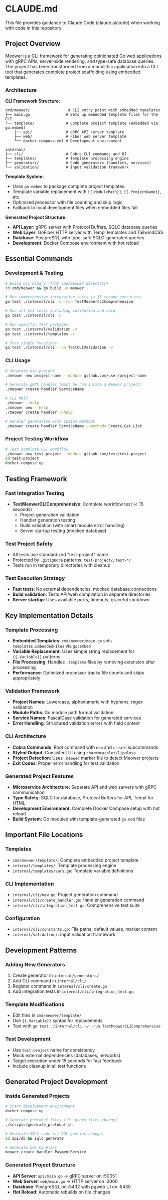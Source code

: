 # CLAUDE.md

This file provides guidance to Claude Code (claude.ai/code) when working with code in this repository.

## Project Overview

Meower is a CLI framework for generating opinionated Go web applications with gRPC APIs, server-side rendering, and type-safe database queries. The project has been transformed from a monolithic application into a CLI tool that generates complete project scaffolding using embedded templates.

### Architecture

**CLI Framework Structure:**
```
cmd/meower/                 # CLI entry point with embedded templates
├── main.go                # Sets up embedded template files for the CLI
└── template/              # Complete project template (embedded via go:embed)
    ├── api/               # gRPC API server template
    ├── web/               # Fiber web server template  
    └── docker-compose.yml # Development environment

internal/
├── cli/                   # Cobra CLI commands and UI
├── templates/             # Template processing engine
├── generators/            # Code generators (handlers, services)
└── validation/            # Input validation framework
```

**Template System:**
- Uses `go:embed` to package complete project templates
- Template variable replacement with `{{.ModulePath}}`, `{{.ProjectName}}`, etc.
- Optimized processor with file counting and skip logic
- Fallback to local development files when embedded files fail

**Generated Project Structure:**
- **API Layer**: gRPC server with Protocol Buffers, SQLC database queries
- **Web Layer**: GoFiber HTTP server with Templ templates and TailwindCSS
- **Database**: PostgreSQL with type-safe SQLC-generated queries
- **Development**: Docker Compose environment with hot reload

## Essential Commands

### Development & Testing
```bash
# Build CLI binary (from cmd/meower directory)
cd cmd/meower && go build -o meower .

# Run comprehensive integration tests (< 15 second execution)
go test ./internal/cli -v -run TestMeowerCLIComprehensive

# Run all CLI tests including validation and help
go test ./internal/cli -v

# Run specific test packages
go test ./internal/validation -v
go test ./internal/templates -v

# Test single functions
go test ./internal/cli -run TestCLIValidation -v
```

### CLI Usage
```bash
# Generate new project
./meower new project-name --module github.com/user/project-name

# Generate gRPC handler (must be run inside a Meower project)
./meower create handler ServiceName

# CLI help
./meower --help
./meower new --help
./meower create handler --help

# Handler generation with custom methods
./meower create handler ServiceName --methods Create,Get,List
```

### Project Testing Workflow
```bash
# Test complete CLI workflow
./meower new test-project --module github.com/test/test-project
cd test-project
docker-compose up
```

## Testing Framework

### Fast Integration Testing
- **TestMeowerCLIComprehensive**: Complete workflow test (< 15 seconds)
  - Project generation validation
  - Handler generation testing  
  - Build validation (with smart module error handling)
  - Server startup testing (mocked database)

### Test Project Safety
- All tests use standardized "test-project" name
- Protected by `.gitignore` patterns: `test-project/`, `test-*/`
- Tests run in temporary directories with cleanup

### Test Execution Strategy
- **Fast tests**: No external dependencies, mocked database connections
- **Build validation**: Tests API/web compilation in separate directories
- **Server startup**: Uses available ports, timeouts, graceful shutdown

## Key Implementation Details

### Template Processing
- **Embedded Templates**: `cmd/meower/main.go` sets `templates.EmbeddedFiles` via `go:embed`
- **Variable Replacement**: Uses simple string replacement for `{{.Variable}}` patterns
- **File Processing**: Handles `.template` files by removing extension after processing
- **Performance**: Optimized processor tracks file counts and skips appropriately

### Validation Framework
- **Project Names**: Lowercase, alphanumeric with hyphens, regex validation
- **Module Paths**: Go module path format validation
- **Service Names**: PascalCase validation for generated services
- **Error Handling**: Structured validation errors with field context

### CLI Architecture
- **Cobra Commands**: Root command with `new` and `create` subcommands
- **Styled Output**: Consistent UI using `charmbracelet/lipgloss`
- **Project Detection**: Uses `.meowed` marker file to detect Meower projects
- **Exit Codes**: Proper error handling for test validation

### Generated Project Features
- **Microservice Architecture**: Separate API and web servers with gRPC communication
- **Type Safety**: SQLC for database, Protocol Buffers for API, Templ for HTML
- **Development Environment**: Complete Docker Compose setup with hot reload
- **Build System**: Go modules with template-generated `go.mod` files

## Important File Locations

### Templates
- `cmd/meower/template/`: Complete embedded project template
- `internal/templates/`: Template processing engine
- `internal/templates/vars.go`: Template variable definitions

### CLI Implementation  
- `internal/cli/new.go`: Project generation command
- `internal/cli/create_handler.go`: Handler generation command
- `internal/cli/integration_test.go`: Comprehensive test suite

### Configuration
- `internal/cli/constants.go`: File paths, default values, marker content
- `internal/validation/`: Input validation framework

## Development Patterns

### Adding New Generators
1. Create generator in `internal/generators/`
2. Add CLI command in `internal/cli/`
3. Register command in `internal/cli/create.go`
4. Add integration tests in `internal/cli/integration_test.go`

### Template Modifications
- Edit files in `cmd/meower/template/`
- Use `{{.Variable}}` syntax for replacements
- Test with `go test ./internal/cli -v -run TestMeowerCLIComprehensive`

### Test Development
- Use `test-project` name for consistency
- Mock external dependencies (databases, networks)
- Target execution under 15 seconds for fast feedback
- Include cleanup in all test functions

## Generated Project Development

### Inside Generated Projects
```bash
# Start development environment
docker-compose up

# Generate protobuf files (if .proto files change)
./scripts/generate_protobuf.sh

# Generate SQLC code (if SQL queries change)  
cd api/db && sqlc generate

# Generate new handlers
meower create handler PaymentService
```

### Generated Project Structure
- **API Server**: `api/main.go` → gRPC server on :50051
- **Web Server**: `web/main.go` → HTTP server on :3000  
- **Database**: PostgreSQL on :5432 with pgweb UI on :5430
- **Hot Reload**: Automatic rebuilds on file changes
```